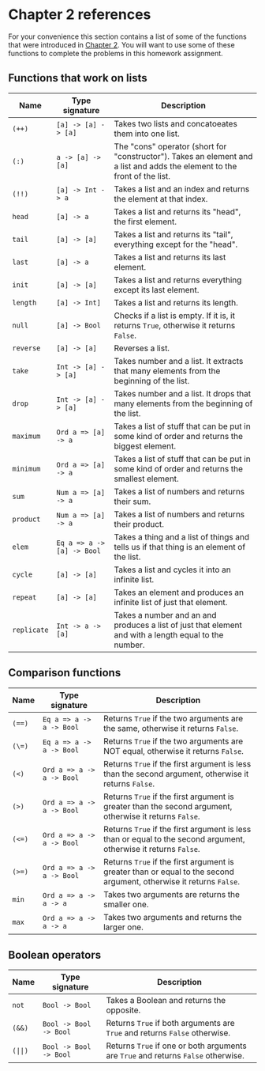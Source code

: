 # Chapter 2 references

For your convenience this section contains a list of some of the functions that were introduced in [Chapter 2](http://learnyouahaskell.com/starting-out). You will want to use some of these functions to complete the problems in this homework assignment.

## Functions that work on lists

| Name | Type signature | Description |
| --- | ----------- | - |
| `(++)` | `[a] -> [a] -> [a]` | Takes two lists and concatoeates them into one list. |
| `(:)` | `a -> [a] -> [a]` | The "cons" operator (short for "constructor"). Takes an element and a list and adds the element to the front of the list. |
| `(!!)` | `[a] -> Int -> a` | Takes a list and an index and returns the element at that index. |
| `head` | `[a] -> a` | Takes a list and returns its "head", the first element. |
| `tail` | `[a] -> [a]` | Takes a list and returns its "tail", everything except for the "head". |
| `last` | `[a] -> a` | Takes a list and returns its last element. |
| `init` | `[a] -> [a]` | Takes a list and returns everything except its last element. |
| `length` | `[a] -> Int]` | Takes a list and returns its length. |
| `null` | `[a] -> Bool` | Checks if a list is empty. If it is, it returns `True`, otherwise it returns `False`. |
| `reverse` | `[a] -> [a]` | Reverses a list. |
| `take` | `Int -> [a] -> [a]` | Takes number and a list. It extracts that many elements from the beginning of the list. |
| `drop` | `Int -> [a] -> [a]` | Takes number and a list. It drops that many elements from the beginning of the list. |
| `maximum` | `Ord a => [a] -> a` | Takes a list of stuff that can be put in some kind of order and returns the biggest element. |
| `minimum` | `Ord a => [a] -> a` | Takes a list of stuff that can be put in some kind of order and returns the smallest element. |
| `sum` | `Num a => [a] -> a` | Takes a list of numbers and returns their sum. |
| `product` | `Num a => [a] -> a` | Takes a list of numbers and returns their product. |
| `elem` | `Eq a => a -> [a] -> Bool` | Takes a thing and a list of things and tells us if that thing is an element of the list. |
| `cycle` | `[a] -> [a]` | Takes a list and cycles it into an infinite list. |
| `repeat` | `[a] -> [a]` | Takes an element and produces an infinite list of just that element. |
| `replicate` | `Int -> a -> [a]` | Takes a number and an and produces a list of just that element and with a length equal to the number. |

## Comparison functions

| Name | Type signature | Description |
| --- | ----------- | - |
| `(==)` | `Eq a => a -> a -> Bool` | Returns `True` if the two arguments are the same, otherwise it returns `False`. |
| `(\=)` | `Eq a => a -> a -> Bool` | Returns `True` if the two arguments are NOT equal, otherwise it returns `False`. |
| `(<)` | `Ord a => a -> a -> Bool` | Returns `True` if the first argument is less than the second argument, otherwise it returns `False`. |
| `(>)` | `Ord a => a -> a -> Bool` | Returns `True` if the first argument is greater than the second argument, otherwise it returns `False`. |
| `(<=)` | `Ord a => a -> a -> Bool` | Returns `True` if the first argument is less than or equal to the second argument, otherwise it returns `False`. |
| `(>=)` | `Ord a => a -> a -> Bool` | Returns `True` if the first argument is greater than or equal to the second argument, otherwise it returns `False`. |
| `min` | `Ord a => a -> a -> a` | Takes two arguments are returns the smaller one. |
| `max` | `Ord a => a -> a -> a` | Takes two arguments and returns the larger one. |

## Boolean operators

| Name | Type signature | Description |
| --- | ----------- | - |
| `not` | `Bool -> Bool` | Takes a Boolean and returns the opposite. |
| `(&&)` | `Bool -> Bool -> Bool` | Returns `True` if both arguments are `True` and returns `False` otherwise. |
| `(\|\|)` | `Bool -> Bool -> Bool` | Returns `True` if one or both arguments are `True` and returns `False` otherwise. |

